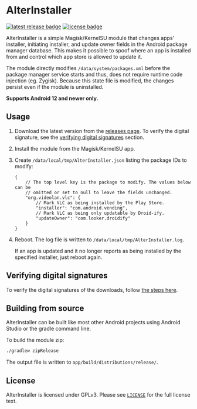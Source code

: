 # AlterInstaller

[![latest release badge](https://img.shields.io/github/v/release/chenxiaolong/AlterInstaller?sort=semver)](https://github.com/chenxiaolong/AlterInstaller/releases/latest)
[![license badge](https://img.shields.io/github/license/chenxiaolong/AlterInstaller)](./LICENSE)

AlterInstaller is a simple Magisk/KernelSU module that changes apps' installer, initiating installer, and update owner fields in the Android package manager database. This makes it possible to spoof where an app is installed from and control which app store is allowed to update it.

The module directly modifies `/data/system/packages.xml` before the package manager service starts and thus, does not require runtime code injection (eg. Zygisk). Because this state file is modified, the changes persist even if the module is uninstalled.

**Supports Android 12 and newer only.**

## Usage

1. Download the latest version from the [releases page](https://github.com/chenxiaolong/AlterInstaller/releases). To verify the digital signature, see the [verifying digital signatures](#verifying-digital-signatures) section.

2. Install the module from the Magisk/KernelSU app.

3. Create `/data/local/tmp/AlterInstaller.json` listing the package IDs to modify:

    ```jsonc
    {
        // The top level key is the package to modify. The values below can be
        // omitted or set to null to leave the fields unchanged.
        "org.videolan.vlc": {
            // Mark VLC as being installed by the Play Store.
            "installer": "com.android.vending",
            // Mark VLC as being only updatable by Droid-ify.
            "updateOwner": "com.looker.droidify"
        }
    }
    ```

4. Reboot. The log file is written to `/data/local/tmp/AlterInstaller.log`.

    If an app is updated and it no longer reports as being installed by the specified installer, just reboot again.

## Verifying digital signatures

To verify the digital signatures of the downloads, follow [the steps here](https://github.com/chenxiaolong/chenxiaolong/blob/master/VERIFY_SSH_SIGNATURES.md).

## Building from source

AlterInstaller can be built like most other Android projects using Android Studio or the gradle command line.

To build the module zip:

```bash
./gradlew zipRelease
```

The output file is written to `app/build/distributions/release/`.

## License

AlterInstaller is licensed under GPLv3. Please see [`LICENSE`](./LICENSE) for the full license text.
